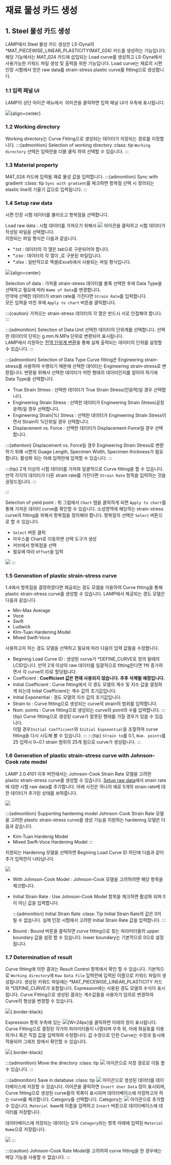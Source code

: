 # 재료 물성 카드 생성

## 1. Steel 물성 카드 생성
LAMP에서 Steel 물성 카드 생성은 LS-Dyna의 *MAT_PIECEWISE_LINEAR_PLASTICITY(MAT_024) 카드를 생성하는 기능입니다. 해당 기능에서는 MAT_024 카드에 삽입되는 Load curve를 생성하고 LS-Dyna에서 사용가능한 키워드 파일 생성 및 출력을 위한 기능입니다. Load curve는 재료의 시편 인장 시험에서 얻은 raw data를 strain-stress plastic curve를 fitting으로 생성합니다.

### 1.1 입력 패널 UI
LAMP의 상단 아이콘 메뉴에서 ![]() 아이콘을 클릭하면 입력 패널 UI가 우측에 표시됩니다.

![](images/MAT0.png){align=center}

### 1.2 Working directory
Working directory는 Curve Fitting으로 생성되는 데이터가 저장되는 경로를 지정합니다.
:::{admonition} Selection of working directory
:class: tip
`Working directory` 선택은 입력란을 더블 클릭 하여 선택할 수 있습니다.
:::

### 1.3 Material property
MAT_024 카드에 입력될 재료 물성 값을 입력합니다.
:::{admonition} Sync with gradient
:class: tip
`Sync with gradient`를 체크하면 항복점 선택 시 정의되는 elastic line의 기울기 값으로 입력됩니다.
:::

### 1.4 Setup raw data
시편 인장 시험 데이터를 불러오고 항복점을 선택합니다.

Load raw data
: 시험 데이터를 가져오기 위해서 ![](images/MAT1.png) 아이콘을 클릭하고 시험 데이터가 작성된 파일을 선택합니다. \
  지원되는 파일 형식은 다음과 같습니다.

  - *.txt : 데이터의 각 열은 tab으로 구분되어야 합니다.
  - *.csv : 데이터의 각 열이 ,로 구분된 파일입니다.
  - *.xlsx : 일반적으로 엑셀(Excel)에서 사용되는 파일 형식입니다. 
 
 ![](images/MAT2.png){align=center}

 Selection of data
 : 가져올 strain-stress 데이터를 블록 선택한 후에 Data Type을 선택하고 필요에 따라 `Name of Data`를 변경합니다. \
   만약에 선택한 데이터가 strain rate를 가진다면 `Strain Rate`를 입력합니다. \
   모든 입력을 마친 후에 `Apply to chart` 버튼을 클릭합니다.

 :::{caution}
 가져오는 strain-stress 데이터의 각 열은 반드시 서로 인접해야 합니다.
 :::

 :::{admonition} Selection of Data Unit
 선택한 데이터의 단위계를 선택합니다. 선택한 데이터의 단위는 g.mm.N.MPa 단위로 변환되어 표시됩니다. \
 LAMP에서 지원하는 [전역 단위계 변환](./appendix.md#2-전역-단위-변환)을 통해 실제 출력되는 데이터의 단위를 설정할 수 있습니다.
 :::

 :::{admonition} Selection of Data Type
 Curve fitting은 Engineering strain-stress를 사용하여 수행되기 때문에 선택한 데이터는 Engineering strain-stress로 변환됩니다. 변환을 위해서 선택한 데이터가 어떤 형태의 데이터인지를 알아야 하기에 Data Type을 선택합니다.

 - True Strain Stress : 선택한 데이터가 True Strain Stress(진응력)일 경우 선택합니다.
 - Engineering Strain Stress : 선택한 데이터가 Engineering Strain Stress(공칭응력)일 경우 선택합니다.
 - Engineering Strain[%] Stress : 선택한 데이터가 Engineering Strain Stress이면서 Strain이 %단위일 경우 선택합니다.
 - Displacement vs. Force : 선택한 데이터가 Displacement-Force일 경우 선택합니다.

 :::{attention}
 Displacement vs. Force일 경우 Engineering Strain Stress로 변환하기 위해 시편의 Guage Length, Specimen Width, Specimen thickness가 필요합니다. 활성화 되는 아래 입력란에 입력할 수 있습니다.
 :::

 :::{tip}
 2개 이상의 시험 데이터를 가져와 일괄적으로 Curve fitting을 할 수 있습니다. 만약 각각의 데이터가 다른 strain rate를 가진다면 `Strain Rate` 항목을 입력하는 것을 권장드립니다.
 :::

 :::

Selection of yield point
: 위 그림에서 `Chart` 탭을 클릭하게 되면 `Apply to chart`를 통해 가져온 데이터 curve를 확인할 수 있습니다. 소성영역에 해당하는 strain-stress curve의 fitting을 위해서 항복점을 정의해야 합니다. 항복점의 선택은 `Select` 버튼으로 할 수 있습니다.

- `Select` 버튼 클릭
- 마우스를 Chart로 이동하면 선택 도구가 생성
- 커브에서 항복점을 선택
- 필요에 따라 `Offset`을 입력

![](images/pick_yield.gif)
:::

### 1.5 Generation of plastic strain-stress curve
1.4에서 항목점을 결정하였다면 제공되는 경도 모델을 이용하여 Curve fitting을 통해 plastic strain-stress curve를 생성할 수 있습니다. LAMP에서 제공되는 경도 모델은 다음과 같습니다.

- Min-Max Average
- Voce
- Swift
- Ludwick
- KIm-Tuan Hardening Model
- Mixed Swift-Voce

사용하고자 하는 경도 모델을 선택하고 필요에 따라 다음의 입력 값들을 수정합니다.

- Begining Load Curve ID : 생성된 curve가 *DEFINE_CURVE로 정의 될때의 LCID입니다. 만약 2개 이상의 raw 데이터를 일괄적으로 fitting한다면 1씩 증가하면서 각 curve의 ID로 할당됩니다.
- Coefficient : **Coefficient 값은 현재 사용되지 않습니다. 추후 삭제될 예정입니다.**
- Initial Coefficient : Curve fitting에서 각 경도 모델의 계수 및 지수 값을 결정하게 되는데 Inital Coefficient는 계수 값의 초기값입니다.
- Initial Exponential : 경도 모델의 지수 값의 초기값입니다.
- Strain to : Curve fitting으로 생성되는 curve의 strain의 범위를 입력합니다.
- Num. points : Curve fitting으로 생성되는 curve의 point의 수를 입력합니다.
:::{tip}
Curve fitting으로 생성된 curve가 잘못된 형태를 가질 경우가 있을 수 있습니다. \
이럴 경우`Initial Coefficient`와 `Initial Exponential`을 조절하여 curve fitting을 다시 시도해 볼 수 있습니다.
:::
:::{tip}
`Strain to`를 0.1, `Num. points`를 25 입력시 0~0.1 strain 범위의 25개 점으로 curve가 생성됩니다.
:::

### 1.6 Generation of plastic strain-stress curve with Johnson-Cook rate model
LAMP 2.0.4101 이후 버전에서는 Johnson-Cook Strain Rate 모델을 고려한 plastic strain-stress curve를 생성할 수 있습니다. [Setup raw data](#14-setup-raw-data)에서 strain rate에 대한 시험 raw data를 추가합니다. 아래 사진은 하나의 예로 5개의 strain rate에 대한 데이터가 추가된 상태를 보여줍니다. 

![](images/MAT7.png)

:::{admonition} Supporting hardening model
Johnson-Cook Strain Rate 모델을 고려한 plastic strain-stress curve를 생성 기능을 지원하는 hardening 모델은 다음과 같습니다.

- Kim-Tuan Hardenig Model
- Mixed Swift-Voce Hardening Model
:::

지원되는 Hardening 모델을 선택하면 Begining Load Curve ID 하단에 다음과 같이 추가 입력란이 나타납니다.

![](images/MAT8.png)

- With Johnson-Cook Model : Johnson-Cook 모델을 고려하려면 해당 항목을 체크합니다.
- Initial Strain Rate : Use Johnson-Cook Model 항목을 체크하면 활성화 되며 0이 아닌 값을 입력합니다. 

  :::{admonition} Initial Strain Rate
  :class: Tip
  Initial Strain Rate의 값은 0이 될 수 없습니다. 실제 인장 시험에서 고려한 Initial Strain Rate 값을 입력합니다.
  :::

- Bound : Bound 버튼을 클릭하면 curve fitting으로 찾는 파라미터들의 upper boundary 값을 설정 할 수 있습니다. lower boundary는 기본적으로 0으로 설정됩니다.

### 1.7 Determination of result
Curve fitting에 의한 결과는 Result Control 항목에서 확인 할 수 있습니다. 기본적으로 `Working directory`에 `Raw Data File` 입력란에 입력된 이름으로 키워드 파일이 생성됩니다. 생성된 키워드 파일에는 *MAT_PIECEWISE_LINEAR_PLASTICITY 카드와 *DEFINE_CURVE가 포함됩니다. Expression에는 사용된 경도 모델의 수식이 표시됩니다. Curve Fitting으로 생성된 결과는 계수값들을 사용자가 임의로 변경하여 Curve의 형상을 변경할 수 있습니다. 

![](images/MAT9.png){.border-black}

Expression 항목 우측에 있는 ![](images/MAT11.png){W=24px}을 클릭하면 아래의 창이 표시됩니다. Curve Fitting으로 결정된 각가의 파라미터들이 나열되며 우측 위, 아래 화살표를 이용하거나 혹은 직접 값을 입력하여 수정합니다. 값 수정으로 인한 Curve는 수정과 동시에 적용되어 그래프 창에서 확인할 수 있습니다.

![](images/MAT10.png){.border-black}

:::{admonition} Move the directory
:class: tip
![](images/MAT1.png) 아이콘으로 저장 경로로 이동 할 수 있습니다.
:::

:::{admonition} Save in database
:class: tip
![](images/MAT4.png) 아이콘으로 생성된 데이터를 데이터베이스에 저장할 수 있습니다. 아이콘을 클릭하면 `Insert User Data` 창이 표시되며, Curve fitting으로 생성된 curve들의 목록이 표시되며 데이터베이스에 저장하고자 하는 curve를 체크합니다. Category를 선택합니다. Category는 ![](images/INSERTDB3.png) 아이콘으로 추가할 수 있습니다. `Material Name`에 이름을 입력하고 `Insert` 버튼으로 데이터베이스에 데이터를 저장합니다.


데이터베이스에 저장되는 데이터는 모두 `Category`라는 항목 아래에 입력된 `Material Name`으로 저장됩니다. 


![](images/INSERTDB2.png)
:::

:::{caution}
Johnson-Cook Rate Model을 고려하여 curve fitting을 한 경우에는 해당 기능을 사용할 수 없습니다.
::: 
